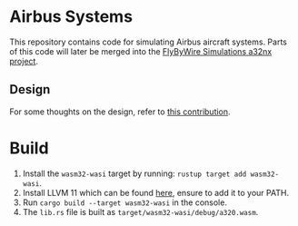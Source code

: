# Airbus Systems

This repository contains code for simulating Airbus aircraft systems. Parts of this code will later be merged into the [FlyByWire Simulations a32nx project](https://github.com/flybywiresim/a32nx).

## Design

For some thoughts on the design, refer to [this contribution](https://github.com/davidwalschots/rfcs/blob/systems-design/text/000-systems-design.md).

# Build

1. Install the `wasm32-wasi` target by running: `rustup target add wasm32-wasi`.
2. Install LLVM 11 which can be found [here](https://releases.llvm.org/download.html), ensure to add it to your PATH.
3. Run `cargo build --target wasm32-wasi` in the console.
4. The `lib.rs` file is built as `target/wasm32-wasi/debug/a320.wasm`.
